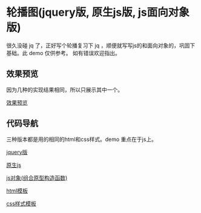 # 轮播图(jquery版, 原生js版, js面向对象版)
很久没碰 jq 了，正好写个轮播复习下 jq ，顺便就写写js的和面向对象的，巩固下基础。此 demo 仅供参考。
如有错误欢迎指出。

## 效果预览
因为几种的实现结果相同，所以只展示其中一个。

[效果预览](https://doyoyo.github.io/swiper-demo/swiper.html)

## 代码导航
三种版本都是用的相同的html和css样式。demo 重点在于js上。

[jquery版](https://github.com/doyoyo/swiper-demo/blob/master/js/swiper.jq.js)

[原生js](https://github.com/doyoyo/swiper-demo/blob/master/js/swiper.js)

[js对象(组合原型构造函数)](https://github.com/doyoyo/swiper-demo/blob/master/js/swiper.obj.js)

[html模板](https://github.com/doyoyo/swiper-demo/blob/master/swiper.html)

[css样式模板](https://github.com/doyoyo/swiper-demo/blob/master/css/swiper.css)


